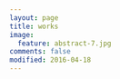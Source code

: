 ```yaml
---
layout: page
title: works
image:
  feature: abstract-7.jpg
comments: false
modified: 2016-04-18
---
```


<figure class="third">
	<a href="http://www.baidu.com"><img src="http://placehold.it/600x300.jpg" alt=""></a>
	<a href="http://placehold.it/1200x600.jpg"><img src="http://placehold.it/600x300.jpg" alt=""></a>
	<a href="http://placehold.it/1200x600.jpg"><img src="http://placehold.it/600x300.jpg" alt=""></a>
</figure>